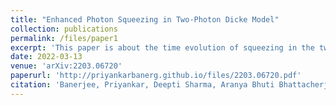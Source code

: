 ```yaml
---
title: "Enhanced Photon Squeezing in Two-Photon Dicke Model"
collection: publications
permalink: /files/paper1
excerpt: 'This paper is about the time evolution of squeezing in the two-photon Dicke model (TPDM). We reported that photon squeezing in the TPDM sustains longer near the unbounded region in the phase diagram.'
date: 2022-03-13
venue: 'arXiv:2203.06720'
paperurl: 'http://priyankarbanerg.github.io/files/2203.06720.pdf'
citation: 'Banerjee, Priyankar, Deepti Sharma, Aranya Bhuti Bhattacherjee. (2022). &quot;Enhanced Photon Squeezing in Two-Photon Dicke Model. &quot; <i>arxiv</i>. 2203.06720.'
---
```


